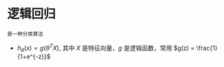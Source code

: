 # 逻辑回归

    是一种分类算法

- $h_\theta(x) = g(\theta^T X)$, 其中 $X$ 是特征向量，$g$ 是逻辑函数，常用 $g(z) = \frac{1}{1+e^{-z}}$ 















